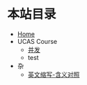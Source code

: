<!--
 * @Author: starrysky9959 starrysky9651@outlook.com
 * @Date: 2022-11-17 14:31:14
 * @LastEditors: starrysky9959 starrysky9651@outlook.com
 * @LastEditTime: 2022-11-24 23:35:11
 * @Description:  
-->


# 本站目录

- [Home](README.md)
- UCAS Course
    - [并发](ucas_course/并发数据结构和多核编程.md)
    - test
- 杂
    - [英文缩写-含义对照](notes/english_abbreviations.md)

